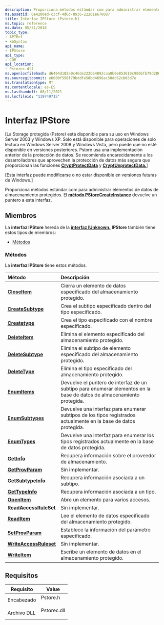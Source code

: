 ```yaml
---
description: Proporciona métodos estándar com para administrar elementos de datos de almacenamiento protegidos.
ms.assetid: 6a4200ed-c3cf-4d6c-8936-22261e670087
title: Interfaz IPStore (Pstore.h)
ms.topic: reference
ms.date: 05/31/2018
topic_type:
- APIRef
- kbSyntax
api_name:
- IPStore
api_type:
- COM
api_location:
- Pstorec.dll
ms.openlocfilehash: d6404d182a0c46de222b64892caa8b0e853610c980bfb79d286f781277493cba
ms.sourcegitcommit: e6600f550f79bddfe58bd4696ac50dd52cb03d7e
ms.translationtype: MT
ms.contentlocale: es-ES
ms.lasthandoff: 08/11/2021
ms.locfileid: "119749715"
---
```

# <a name="ipstore-interface"></a>Interfaz IPStore

\[La Storage protegida (Pstore) está disponible para su uso en Windows Server 2003 y Windows XP. Solo está disponible para operaciones de solo lectura en Windows Server 2008 y Windows Vista, pero puede que no esté disponible en versiones posteriores. Pstore usa una implementación anterior de la protección de datos. Se recomienda encarecidamente a los desarrolladores que aprovechen la protección de datos más segura que proporcionan las funciones [**CryptProtectData**](/windows/win32/api/dpapi/nf-dpapi-cryptprotectdata) y [**CryptUnprotectData.**](/windows/win32/api/dpapi/nf-dpapi-cryptunprotectdata)\]

\[Esta interfaz puede modificarse o no estar disponible en versiones futuras de Windows.\]

Proporciona métodos estándar com para administrar elementos de datos de almacenamiento protegidos. El [**método PStoreCreateInstance**](pstorecreateinstance.md) devuelve un puntero a esta interfaz.

## <a name="members"></a>Miembros

La **interfaz IPStore** hereda de la [**interfaz IUnknown.**](/windows/win32/api/unknwn/nn-unknwn-iunknown) **IPStore** también tiene estos tipos de miembros:

-   [Métodos](#methods)

### <a name="methods"></a>Métodos

La **interfaz IPStore** tiene estos métodos.



| Método                                                   | Descripción                                                                                                           |
|:---------------------------------------------------------|:----------------------------------------------------------------------------------------------------------------------|
| [**CloseItem**](ipstore-closeitem.md)                   | Cierra un elemento de datos especificado del almacenamiento protegido.<br/>                                                       |
| [**CreateSubtype**](ipstore-createsubtype.md)           | Crea el subtipo especificado dentro del tipo especificado.<br/>                                                   |
| [**Createtype**](ipstore-createtype.md)                 | Crea el tipo especificado con el nombre especificado.<br/>                                                        |
| [**DeleteItem**](ipstore-deleteitem.md)                 | Elimina el elemento especificado del almacenamiento protegido.<br/>                                                     |
| [**DeleteSubtype**](ipstore-deletesubtype.md)           | Elimina el subtipo de elemento especificado del almacenamiento protegido.<br/>                                             |
| [**DeleteType**](ipstore-deletetype.md)                 | Elimina el tipo especificado del almacenamiento protegido.<br/>                                                     |
| [**EnumItems**](ipstore-enumitems.md)                   | Devuelve el puntero de interfaz de un subtipo para enumerar elementos en la base de datos de almacenamiento protegida.<br/>        |
| [**EnumSubtypes**](ipstore-enumsubtypes.md)             | Devuelve una interfaz para enumerar subtipos de los tipos registrados actualmente en la base de datos protegida.<br/> |
| [**EnumTypes**](ipstore-enumtypes.md)                   | Devuelve una interfaz para enumerar los tipos registrados actualmente en la base de datos protegida.<br/>             |
| [**GetInfo**](ipstore-getinfo.md)                       | Recupera información sobre el proveedor de almacenamiento.<br/>                                                          |
| [**GetProvParam**](ipstore-getprovparam.md)             | Sin implementar.<br/>                                                                                           |
| [**GetSubtypeInfo**](ipstore-getsubtypeinfo.md)         | Recupera información asociada a un subtipo.<br/>                                                           |
| [**GetTypeInfo**](ipstore-gettypeinfo.md)               | Recupera información asociada a un tipo.<br/>                                                              |
| [**OpenItem**](ipstore-openitem.md)                     | Abre un elemento para varios accesos.<br/>                                                                       |
| [**ReadAccessRuleSet**](ipstore-readaccessruleset.md)   | Sin implementar.<br/>                                                                                           |
| [**ReadItem**](ipstore-readitem.md)                     | Lee el elemento de datos especificado del almacenamiento protegido.<br/>                                                      |
| [**SetProvParam**](ipstore-setprovparam.md)             | Establece la información del parámetro especificado.<br/>                                                                  |
| [**WriteAccessRuleset**](ipstore-writeaccessruleset.md) | Sin implementar.<br/>                                                                                           |
| [**WriteItem**](ipstore-writeitem.md)                   | Escribe un elemento de datos en el almacenamiento protegido.<br/>                                                                   |



 

## <a name="requirements"></a>Requisitos



| Requisito | Value |
|-------------------|----------------------------------------------------------------------------------------|
| Encabezado<br/> | <dl> <dt>Pstore.h</dt> </dl>    |
| Archivo DLL<br/>    | <dl> <dt>Pstorec.dll</dt> </dl> |



 

 
